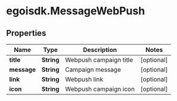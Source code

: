 # egoisdk.MessageWebPush

## Properties

Name | Type | Description | Notes
------------ | ------------- | ------------- | -------------
**title** | **String** | Webpush campaign title | [optional] 
**message** | **String** | Campaign message | [optional] 
**link** | **String** | Webpush link | [optional] 
**icon** | **String** | Webpush campaign icon | [optional] 


